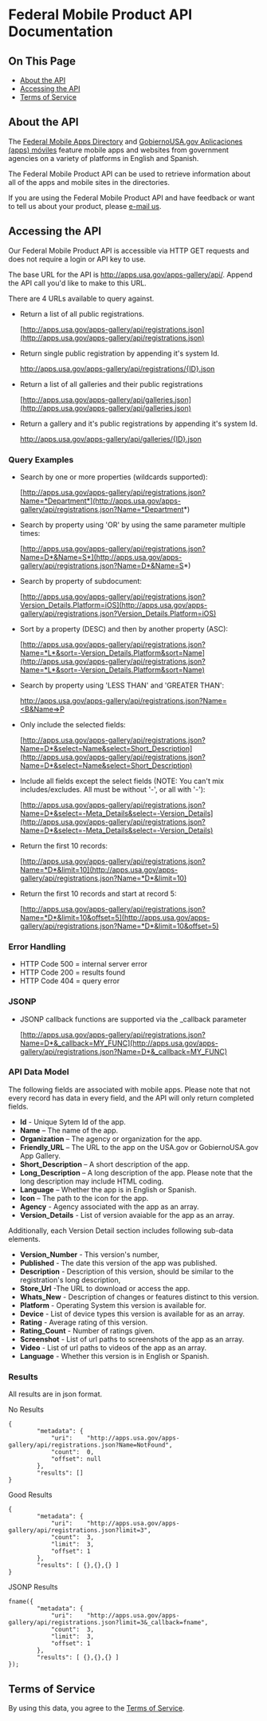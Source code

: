 # Federal Mobile Product API Documentation

## On This Page

*   [About the API](#about-the-api)
*   [Accessing the API](#accessing-the-api)
*   [Terms of Service](#terms-of-service)

## About the API

The [Federal Mobile Apps Directory](https://www.usa.gov/mobile-apps) and [GobiernoUSA.gov Aplicaciones (apps) móviles](https://gobierno.usa.gov/apps-moviles) feature mobile apps and websites from government agencies on a variety of platforms in English and Spanish.

The Federal Mobile Product API can be used to retrieve information about all of the apps and mobile sites in the directories.

If you are using the Federal Mobile Product API and have feedback or want to tell us about your product, please [e-mail us](mailto:usagov-developers@gsa.gov).

## Accessing the API

Our Federal Mobile Product API is accessible via HTTP GET requests and does not require a login or API key to use.

The base URL for the API is http://apps.usa.gov/apps-gallery/api/. Append the API call you'd like to make to this URL.

There are 4 URLs available to query against.

*   Return a list of all public registrations.

    [http://apps.usa.gov/apps-gallery/api/registrations.json](http://apps.usa.gov/apps-gallery/api/registrations.json)

*   Return single public registration by appending it's system Id.

    http://apps.usa.gov/apps-gallery/api/registrations/{ID}.json

*   Return a list of all galleries and their public registrations

    [http://apps.usa.gov/apps-gallery/api/galleries.json](http://apps.usa.gov/apps-gallery/api/galleries.json)
    

*   Return a gallery and it's public registrations by appending it's system Id.

    http://apps.usa.gov/apps-gallery/api/galleries/{ID}.json
    

### Query Examples

*   Search by one or more properties (wildcards supported):

    [http://apps.usa.gov/apps-gallery/api/registrations.json?Name=*Department*](http://apps.usa.gov/apps-gallery/api/registrations.json?Name=*Department*)
    

*   Search by property using 'OR' by using the same parameter multiple times:

    [http://apps.usa.gov/apps-gallery/api/registrations.json?Name=D*&Name=S*](http://apps.usa.gov/apps-gallery/api/registrations.json?Name=D*&Name=S*)
    

*   Search by property of subdocument:

    [http://apps.usa.gov/apps-gallery/api/registrations.json?Version_Details.Platform=iOS](http://apps.usa.gov/apps-gallery/api/registrations.json?Version_Details.Platform=iOS)
    

*   Sort by a property (DESC) and then by another property (ASC):

    [http://apps.usa.gov/apps-gallery/api/registrations.json?Name=*L*&sort=-Version_Details.Platform&sort=Name](http://apps.usa.gov/apps-gallery/api/registrations.json?Name=*L*&sort=-Version_Details.Platform&sort=Name)
    

*   Search by property using 'LESS THAN' and 'GREATER THAN':

    [http://apps.usa.gov/apps-gallery/api/registrations.json?Name=<B&Name=>P](http://apps.usa.gov/apps-gallery/api/registrations.json?Name=<B&Name=>P)
    

*   Only include the selected fields:

    [http://apps.usa.gov/apps-gallery/api/registrations.json?Name=D*&select=Name&select=Short_Description](http://apps.usa.gov/apps-gallery/api/registrations.json?Name=D*&select=Name&select=Short_Description)
    

*   Include all fields except the select fields (NOTE: You can't mix includes/excludes. All must be without '-', or all with '-'):

    [http://apps.usa.gov/apps-gallery/api/registrations.json?Name=D*&select=-Meta_Details&select=-Version_Details](http://apps.usa.gov/apps-gallery/api/registrations.json?Name=D*&select=-Meta_Details&select=-Version_Details)
    

*   Return the first 10 records:

    [http://apps.usa.gov/apps-gallery/api/registrations.json?Name=*D*&limit=10](http://apps.usa.gov/apps-gallery/api/registrations.json?Name=*D*&limit=10)
    

*   Return the first 10 records and start at record 5:

    [http://apps.usa.gov/apps-gallery/api/registrations.json?Name=*D*&limit=10&offset=5](http://apps.usa.gov/apps-gallery/api/registrations.json?Name=*D*&limit=10&offset=5)
    

### Error Handling

*   HTTP Code 500 = internal server error
*   HTTP Code 200 = results found
*   HTTP Code 404 = query error

### JSONP

*   JSONP callback functions are supported via the _callback parameter

    [http://apps.usa.gov/apps-gallery/api/registrations.json?Name=D*&_callback=MY_FUNC](http://apps.usa.gov/apps-gallery/api/registrations.json?Name=D*&_callback=MY_FUNC)
    

### API Data Model

The following fields are associated with mobile apps. Please note that not every record has data in every field, and the API will only return completed fields.

*   **Id** - Unique Sytem Id of the app.
*   **Name** – The name of the app.
*   **Organization** – The agency or organization for the app.
*   **Friendly_URL** – The URL to the app on the USA.gov or GobiernoUSA.gov App Gallery.
*   **Short_Description** – A short description of the app.
*   **Long_Description** – A long description of the app. Please note that the long description may include HTML coding.
*   **Language** – Whether the app is in English or Spanish.
*   **Icon** – The path to the icon for the app.
*   **Agency** - Agency associated with the app as an array.
*   **Version_Details** - List of version avaiable for the app as an array.

Additionally, each Version Detail section includes following sub-data elements.

*   **Version_Number** - This version's number,
*   **Published** - The date this version of the app was published.
*   **Description** - Description of this version, should be similar to the registration's long description,
*   **Store_Url** -The URL to download or access the app.
*   **Whats_New** - Description of changes or features distinct to this version.
*   **Platform** - Operating System this version is available for.
*   **Device** - List of device types this version is available for as an array.
*   **Rating** - Average rating of this version.
*   **Rating_Count** - Number of ratings given.
*   **Screenshot** - List of url paths to screenshots of the app as an array.
*   **Video** - List of url paths to videos of the app as an array.
*   **Language** - Whether this version is in English or Spanish.

### Results

All results are in json format.

No Results

    {
            "metadata": {
                "uri":    "http://apps.usa.gov/apps-gallery/api/registrations.json?Name=NotFound",
                "count":  0,
                "offset": null
            },
            "results": []
    }

Good Results

    {
            "metadata": {
                "uri":    "http://apps.usa.gov/apps-gallery/api/registrations.json?limit=3",
                "count":  3,
                "limit":  3,
                "offset": 1
            },
            "results": [ {},{},{} ]
    }

JSONP Results

    fname({
            "metadata": {
                "uri":    "http://apps.usa.gov/apps-gallery/api/registrations.json?limit=3&_callback=fname",
                "count":  3,
                "limit":  3,
                "offset": 1
            },
            "results": [ {},{},{} ]
    });

## Terms of Service

By using this data, you agree to the [Terms of Service](https://www.usa.gov/developer-terms-of-service).